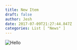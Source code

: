 ```yaml
---
title: New Item
draft: false
author: Jesh
date: 2017-07-09T21:27:44.847Z
categories: List [ "News" ]
---
```

![Hello](/img/uploads/yd4ocdr.jpg)

